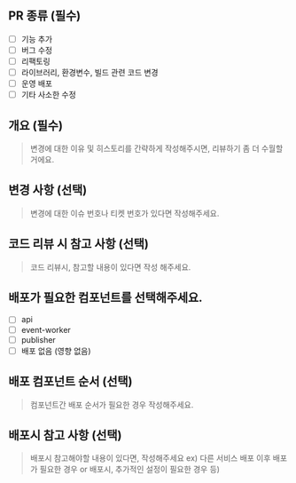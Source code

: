 ## PR 종류 (필수)

- [ ] 기능 추가
- [ ] 버그 수정
- [ ] 리팩토링
- [ ] 라이브러리, 환경변수, 빌드 관련 코드 변경
- [ ] 운영 배포
- [ ] 기타 사소한 수정

## 개요 (필수)

> 변경에 대한 이유 및 히스토리를 간략하게 작성해주시면, 리뷰하기 좀 더 수월할 거에요.

## 변경 사항 (선택)

> 변경에 대한 이슈 번호나 티켓 번호가 있다면 작성해주세요.

## 코드 리뷰 시 참고 사항 (선택)

> 코드 리뷰시, 참고할 내용이 있다면 작성 해주세요.

## 배포가 필요한 컴포넌트를 선택해주세요.

- [ ] api
- [ ] event-worker
- [ ] publisher
- [ ] 배포 없음 (영향 없음)

## 배포 컴포넌트 순서 (선택)

> 컴포넌트간 배포 순서가 필요한 경우 작성해주세요.

## 배포시 참고 사항 (선택)

> 배포시 참고해야할 내용이 있다면, 작성해주세요 ex) 다른 서비스 배포 이후 배포가 필요한 경우 or 배포시, 추가적인 설정이 필요한 경우 등)


